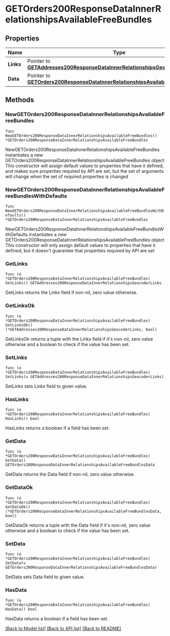 # GETOrders200ResponseDataInnerRelationshipsAvailableFreeBundles

## Properties

Name | Type | Description | Notes
------------ | ------------- | ------------- | -------------
**Links** | Pointer to [**GETAddresses200ResponseDataInnerRelationshipsGeocoderLinks**](GETAddresses200ResponseDataInnerRelationshipsGeocoderLinks.md) |  | [optional] 
**Data** | Pointer to [**GETOrders200ResponseDataInnerRelationshipsAvailableFreeBundlesData**](GETOrders200ResponseDataInnerRelationshipsAvailableFreeBundlesData.md) |  | [optional] 

## Methods

### NewGETOrders200ResponseDataInnerRelationshipsAvailableFreeBundles

`func NewGETOrders200ResponseDataInnerRelationshipsAvailableFreeBundles() *GETOrders200ResponseDataInnerRelationshipsAvailableFreeBundles`

NewGETOrders200ResponseDataInnerRelationshipsAvailableFreeBundles instantiates a new GETOrders200ResponseDataInnerRelationshipsAvailableFreeBundles object
This constructor will assign default values to properties that have it defined,
and makes sure properties required by API are set, but the set of arguments
will change when the set of required properties is changed

### NewGETOrders200ResponseDataInnerRelationshipsAvailableFreeBundlesWithDefaults

`func NewGETOrders200ResponseDataInnerRelationshipsAvailableFreeBundlesWithDefaults() *GETOrders200ResponseDataInnerRelationshipsAvailableFreeBundles`

NewGETOrders200ResponseDataInnerRelationshipsAvailableFreeBundlesWithDefaults instantiates a new GETOrders200ResponseDataInnerRelationshipsAvailableFreeBundles object
This constructor will only assign default values to properties that have it defined,
but it doesn't guarantee that properties required by API are set

### GetLinks

`func (o *GETOrders200ResponseDataInnerRelationshipsAvailableFreeBundles) GetLinks() GETAddresses200ResponseDataInnerRelationshipsGeocoderLinks`

GetLinks returns the Links field if non-nil, zero value otherwise.

### GetLinksOk

`func (o *GETOrders200ResponseDataInnerRelationshipsAvailableFreeBundles) GetLinksOk() (*GETAddresses200ResponseDataInnerRelationshipsGeocoderLinks, bool)`

GetLinksOk returns a tuple with the Links field if it's non-nil, zero value otherwise
and a boolean to check if the value has been set.

### SetLinks

`func (o *GETOrders200ResponseDataInnerRelationshipsAvailableFreeBundles) SetLinks(v GETAddresses200ResponseDataInnerRelationshipsGeocoderLinks)`

SetLinks sets Links field to given value.

### HasLinks

`func (o *GETOrders200ResponseDataInnerRelationshipsAvailableFreeBundles) HasLinks() bool`

HasLinks returns a boolean if a field has been set.

### GetData

`func (o *GETOrders200ResponseDataInnerRelationshipsAvailableFreeBundles) GetData() GETOrders200ResponseDataInnerRelationshipsAvailableFreeBundlesData`

GetData returns the Data field if non-nil, zero value otherwise.

### GetDataOk

`func (o *GETOrders200ResponseDataInnerRelationshipsAvailableFreeBundles) GetDataOk() (*GETOrders200ResponseDataInnerRelationshipsAvailableFreeBundlesData, bool)`

GetDataOk returns a tuple with the Data field if it's non-nil, zero value otherwise
and a boolean to check if the value has been set.

### SetData

`func (o *GETOrders200ResponseDataInnerRelationshipsAvailableFreeBundles) SetData(v GETOrders200ResponseDataInnerRelationshipsAvailableFreeBundlesData)`

SetData sets Data field to given value.

### HasData

`func (o *GETOrders200ResponseDataInnerRelationshipsAvailableFreeBundles) HasData() bool`

HasData returns a boolean if a field has been set.


[[Back to Model list]](../README.md#documentation-for-models) [[Back to API list]](../README.md#documentation-for-api-endpoints) [[Back to README]](../README.md)


